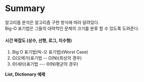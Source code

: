 # Summary

알고리즘 분석은 알고리즘 구현 방식에 따라 달려있다.  
Big-O 표기법은 그들의 대략적인 문제의 크기를 분류 할 수 있도록 도와준다.  

#### 시간 복잡도 (상수, 선형, 로그, 지수형)
1. Big O 표기법(빅-오 표기법)(Worst Case)
2. Ω(오메가)표기법 --  Ω(N)(최상의 경우)
3. Θ(세타)표기법 --- Θ(N)평균의 경우)

**List, Dictionary 예제**